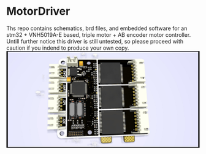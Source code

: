 # MotorDriver

Ths repo contains schematics, brd files, and embedded software for an stm32 + VNH5019A-E based, triple motor + AB encoder motor controller.  
Untill further notice this driver is still untested, so please proceed with caution if you indend to produce your own copy.
![alt text](https://github.com/zbigos/MotorDriver/blob/master/render.jpg)
